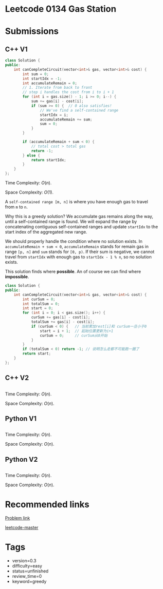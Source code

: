 # Leetcode 0134 Gas Station

# Submissions

## C++ V1

```C++
class Solution {
public:
    int canCompleteCircuit(vector<int>& gas, vector<int>& cost) {
        int sum = 0;
        int startIdx = -1;
        int accumulateRemain = 0;
        // 1. Iterate from back to front
        // step i handles the cost from i to i + 1
        for (int i = gas.size() - 1; i >= 0; i--) {
            sum += gas[i] - cost[i];
            if (sum >= 0) {  // 0 also satisfies!
                // We've find a self-contained range
                startIdx = i;
                accumulateRemain += sum;
                sum = 0;
            }
        }

        if (accumulateRemain + sum < 0) {
            // total cost > total gas
            return -1;
        } else {
            return startIdx;
        }
    }
};
```

Time Complexity: $O(n)$.

Space Complexity: $O(1)$.

A `self-contained range [m, n]` is where you have enough gas to travel from `m` to `n`.

Why this is a greedy solution? We accumulate gas remains along the way, until a self-contained range is found. We will expand the range by concatenating contiguous self-contained ranges and update `startIdx` to the start index of the aggregated new range.

We should properly handle the condition where no solution exists. In `accumulateRemain + sum < 0`, `accumulateRemain` stands for remain gas in range `[p, n]` and `sum` stands for `[0, p)`. If their sum is negative, we cannot travel from `startIdx` with enough gas to `startIdx - 1 % n`, so no solution exists.

This solution finds where **possible**. An of course we can find where **impossible**.

```C++
class Solution {
public:
    int canCompleteCircuit(vector<int>& gas, vector<int>& cost) {
        int curSum = 0;
        int totalSum = 0;
        int start = 0;
        for (int i = 0; i < gas.size(); i++) {
            curSum += gas[i] - cost[i];
            totalSum += gas[i] - cost[i];
            if (curSum < 0) {   // 当前累加rest[i]和 curSum一旦小于0
                start = i + 1;  // 起始位置更新为i+1
                curSum = 0;     // curSum从0开始
            }
        }
        if (totalSum < 0) return -1; // 说明怎么走都不可能跑一圈了
        return start;
    }
};
```


## C++ V2

```C++
```

Time Complexity: $O(n)$.

Space Complexity: $O(n)$.


## Python V1

```python
```

Time Complexity: $O(n)$.

Space Complexity: $O(n)$.


## Python V2

```python

```

Time Complexity: $O(n)$.

Space Complexity: $O(n)$.


# Recommended links

[Problem link](https://leetcode.com/problems/gas-station/description/)

[leetcode-master](https://github.com/youngyangyang04/leetcode-master/blob/master/problems/0134.%E5%8A%A0%E6%B2%B9%E7%AB%99.md)


# Tags

- version=0.3
- difficulty=easy
- status=unfinished
- review_time=0
- keyword=greedy